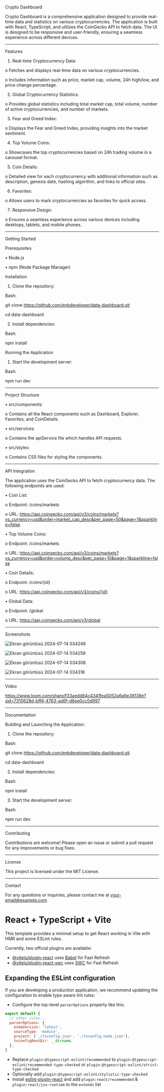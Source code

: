 Crypto Dashboard

Crypto Dashboard is a comprehensive application designed to provide real-time data and statistics on various cryptocurrencies. The application is built with React, TypeScript, and utilizes the CoinGecko API to fetch data. The UI is designed to be responsive and user-friendly, ensuring a seamless experience across different devices.

________________________________________


Features


1.	Real-time Cryptocurrency Data:

o	Fetches and displays real-time data on various cryptocurrencies.

o	Includes information such as price, market cap, volume, 24h high/low, and price change percentage.


2.	Global Cryptocurrency Statistics:

o	Provides global statistics including total market cap, total volume, number of active cryptocurrencies, and number of markets.


3.	Fear and Greed Index:

o	Displays the Fear and Greed Index, providing insights into the market sentiment.


4.	Top Volume Coins:

o	Showcases the top cryptocurrencies based on 24h trading volume in a carousel format.


5.	Coin Details:

o	Detailed view for each cryptocurrency with additional information such as description, genesis date, hashing algorithm, and links to official sites.


6.	Favorites:

o	Allows users to mark cryptocurrencies as favorites for quick access.


7.	Responsive Design:

o	Ensures a seamless experience across various devices including desktops, tablets, and mobile phones.
________________________________________


Getting Started


Prerequisites

•	Node.js

•	npm (Node Package Manager)


Installation


1.	Clone the repository:

Bash:

git clone https://github.com/enkdeveloper/data-dashboard.git

cd data-dashboard


2.	Install dependencies:


Bash:

npm install

Running the Application


1.	Start the development server:

Bash:

npm run dev
________________________________________


Project Structure

•	src/components:

o	Contains all the React components such as Dashboard, Explorer, Favorites, and CoinDetails.

•	src/services:

o	Contains the apiService file which handles API requests.

•	src/styles:

o	Contains CSS files for styling the components.
________________________________________


API Integration


The application uses the CoinGecko API to fetch cryptocurrency data. The following endpoints are used:

•	Coin List:

o	Endpoint: /coins/markets

o	URL: https://api.coingecko.com/api/v3/coins/markets?vs_currency=usd&order=market_cap_desc&per_page=50&page=1&sparkline=false

•	Top Volume Coins:

o	Endpoint: /coins/markets

o	URL: https://api.coingecko.com/api/v3/coins/markets?vs_currency=usd&order=volume_desc&per_page=10&page=1&sparkline=false

•	Coin Details:

o	Endpoint: /coins/{id}

o	URL: https://api.coingecko.com/api/v3/coins/{id}

•	Global Data:

o	Endpoint: /global

o	URL: https://api.coingecko.com/api/v3/global

________________________________________


Screenshots

![Ekran görüntüsü 2024-07-14 034249](https://github.com/user-attachments/assets/121f4b9f-3dd8-498e-b986-7489df05cd05)

![Ekran görüntüsü 2024-07-14 034259](https://github.com/user-attachments/assets/6bdfb59f-508c-4d53-9291-89aeb4915e35)

![Ekran görüntüsü 2024-07-14 034308](https://github.com/user-attachments/assets/ecff9818-c77f-4ae0-b526-c45575f21e0f)

![Ekran görüntüsü 2024-07-14 034318](https://github.com/user-attachments/assets/4f5f24c0-8aca-4d4e-bfb9-a6cb13072ef8)


________________________________________


Video 

https://www.loom.com/share/f33aedd84c4341fea5052a6a6e38138e?sid=7310628d-bff4-4763-ad6f-d6ee0cc0d997


____________________________________


Documentation

Building and Launching the Application:

1.	Clone the repository:

Bash:

git clone https://github.com/enkdeveloper/data-dashboard.git

cd data-dashboard


2.	Install dependencies:

Bash:

npm install


3.	Start the development server:

Bash:

npm run dev

________________________________________


Contributing

Contributions are welcome! Please open an issue or submit a pull request for any improvements or bug fixes.

________________________________________


License

This project is licensed under the MIT License.

________________________________________


Contact


For any questions or inquiries, please contact me at your-email@example.com



# React + TypeScript + Vite

This template provides a minimal setup to get React working in Vite with HMR and some ESLint rules.

Currently, two official plugins are available:

- [@vitejs/plugin-react](https://github.com/vitejs/vite-plugin-react/blob/main/packages/plugin-react/README.md) uses [Babel](https://babeljs.io/) for Fast Refresh
- [@vitejs/plugin-react-swc](https://github.com/vitejs/vite-plugin-react-swc) uses [SWC](https://swc.rs/) for Fast Refresh

## Expanding the ESLint configuration

If you are developing a production application, we recommend updating the configuration to enable type aware lint rules:

- Configure the top-level `parserOptions` property like this:

```js
export default {
  // other rules...
  parserOptions: {
    ecmaVersion: 'latest',
    sourceType: 'module',
    project: ['./tsconfig.json', './tsconfig.node.json'],
    tsconfigRootDir: __dirname,
  },
}
```

- Replace `plugin:@typescript-eslint/recommended` to `plugin:@typescript-eslint/recommended-type-checked` or `plugin:@typescript-eslint/strict-type-checked`
- Optionally add `plugin:@typescript-eslint/stylistic-type-checked`
- Install [eslint-plugin-react](https://github.com/jsx-eslint/eslint-plugin-react) and add `plugin:react/recommended` & `plugin:react/jsx-runtime` to the `extends` list
